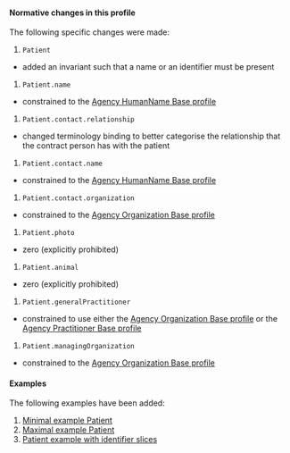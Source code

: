 #### Normative changes in this profile
The following specific changes were made:
1. `Patient`
- added an invariant such that a name or an identifier must be present
1. `Patient.name`
- constrained to the [Agency HumanName Base profile](StructureDefinition-humanname-dh-base-1.html)
1. `Patient.contact.relationship`
- changed terminology binding to better categorise the relationship that the contract person has with the patient
1. `Patient.contact.name`
- constrained to the [Agency HumanName Base profile](StructureDefinition-humanname-dh-base-1.html)
1. `Patient.contact.organization`
- constrained to the [Agency Organization Base profile](StructureDefinition-organization-dh-base-1.html)
1. `Patient.photo`
- zero (explicitly prohibited)
1. `Patient.animal`
- zero (explicitly prohibited)
1. `Patient.generalPractitioner`
- constrained to use either the [Agency Organization Base profile](StructureDefinition-organization-dh-base-1.html) or the [Agency Practitioner Base profile](StructureDefinition-practitioner-dh-base-1.html)
1. `Patient.managingOrganization`
- constrained to the [Agency Organization Base profile](StructureDefinition-organization-dh-base-1.html)

#### Examples
The following examples have been added:
1. [Minimal example Patient](Patient-patient-min-example.html)
1. [Maximal example Patient](Patient-patient-max-example.html)
1. [Patient example with identifier slices](Patient-patient-with-identifier-slices-example.html)